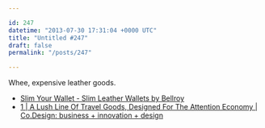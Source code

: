 ```yaml
---

id: 247
datetime: "2013-07-30 17:31:04 +0000 UTC"
title: "Untitled #247"
draft: false
permalink: "/posts/247"

---
```


Whee, expensive leather goods. 

 
 * [Slim Your Wallet - Slim Leather Wallets by Bellroy](http://bellroy.com/pages/slim-your-wallet)
 * [1 | A Lush Line Of Travel Goods, Designed For The Attention Economy | Co.Design: business + innovation + design](http://www.fastcodesign.com/1672998/a-lush-line-of-travel-goods-designed-for-the-attention-economy?partner=newsletter#1)



